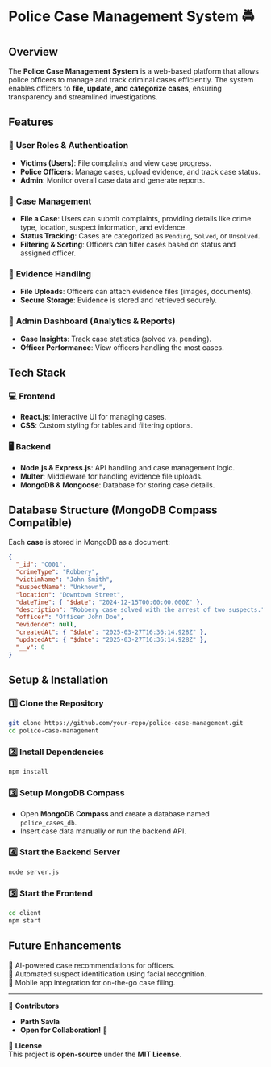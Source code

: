 # **Police Case Management System** 🚔  

## **Overview**  
The **Police Case Management System** is a web-based platform that allows police officers to manage and track criminal cases efficiently. The system enables officers to **file, update, and categorize cases**, ensuring transparency and streamlined investigations.  

## **Features**  

### 🔹 **User Roles & Authentication**  
- **Victims (Users)**: File complaints and view case progress.  
- **Police Officers**: Manage cases, upload evidence, and track case status.  
- **Admin**: Monitor overall case data and generate reports.  

### 🔹 **Case Management**  
- **File a Case**: Users can submit complaints, providing details like crime type, location, suspect information, and evidence.  
- **Status Tracking**: Cases are categorized as `Pending`, `Solved`, or `Unsolved`.  
- **Filtering & Sorting**: Officers can filter cases based on status and assigned officer.  

### 🔹 **Evidence Handling**  
- **File Uploads**: Officers can attach evidence files (images, documents).  
- **Secure Storage**: Evidence is stored and retrieved securely.  

### 🔹 **Admin Dashboard (Analytics & Reports)**  
- **Case Insights**: Track case statistics (solved vs. pending).  
- **Officer Performance**: View officers handling the most cases.  

## **Tech Stack**  

### 💻 **Frontend**  
- **React.js**: Interactive UI for managing cases.  
- **CSS**: Custom styling for tables and filtering options.  

### 🖥️ **Backend**  
- **Node.js & Express.js**: API handling and case management logic.  
- **Multer**: Middleware for handling evidence file uploads.  
- **MongoDB & Mongoose**: Database for storing case details.  

## **Database Structure (MongoDB Compass Compatible)**  

Each **case** is stored in MongoDB as a document:  

```json
{
  "_id": "C001",
  "crimeType": "Robbery",
  "victimName": "John Smith",
  "suspectName": "Unknown",
  "location": "Downtown Street",
  "dateTime": { "$date": "2024-12-15T00:00:00.000Z" },
  "description": "Robbery case solved with the arrest of two suspects.",
  "officer": "Officer John Doe",
  "evidence": null,
  "createdAt": { "$date": "2025-03-27T16:36:14.928Z" },
  "updatedAt": { "$date": "2025-03-27T16:36:14.928Z" },
  "__v": 0
}
```

## **Setup & Installation**  

### **1️⃣ Clone the Repository**  
```bash
git clone https://github.com/your-repo/police-case-management.git
cd police-case-management
```

### **2️⃣ Install Dependencies**  
```bash
npm install
```

### **3️⃣ Setup MongoDB Compass**  
- Open **MongoDB Compass** and create a database named `police_cases_db`.  
- Insert case data manually or run the backend API.  

### **4️⃣ Start the Backend Server**  
```bash
node server.js
```

### **5️⃣ Start the Frontend**  
```bash
cd client
npm start
```


## **Future Enhancements**  
🚀 AI-powered case recommendations for officers.  
🚀 Automated suspect identification using facial recognition.  
🚀 Mobile app integration for on-the-go case filing.  

---

📌 **Contributors**  
- **Parth Savla**
- **Open for Collaboration!** 🤝  

📌 **License**  
This project is **open-source** under the **MIT License**.  
